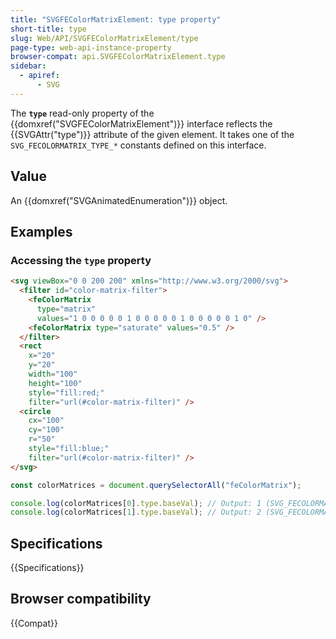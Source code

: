 ```yaml
---
title: "SVGFEColorMatrixElement: type property"
short-title: type
slug: Web/API/SVGFEColorMatrixElement/type
page-type: web-api-instance-property
browser-compat: api.SVGFEColorMatrixElement.type
sidebar:
  - apiref:
      - SVG
---
```


The **`type`** read-only property of the {{domxref("SVGFEColorMatrixElement")}} interface reflects the {{SVGAttr("type")}} attribute of the given element. It takes one of the `SVG_FECOLORMATRIX_TYPE_*` constants defined on this interface.

## Value

An {{domxref("SVGAnimatedEnumeration")}} object.

## Examples

### Accessing the `type` property

```html
<svg viewBox="0 0 200 200" xmlns="http://www.w3.org/2000/svg">
  <filter id="color-matrix-filter">
    <feColorMatrix
      type="matrix"
      values="1 0 0 0 0 0 1 0 0 0 0 0 1 0 0 0 0 0 1 0" />
    <feColorMatrix type="saturate" values="0.5" />
  </filter>
  <rect
    x="20"
    y="20"
    width="100"
    height="100"
    style="fill:red;"
    filter="url(#color-matrix-filter)" />
  <circle
    cx="100"
    cy="100"
    r="50"
    style="fill:blue;"
    filter="url(#color-matrix-filter)" />
</svg>
```

```js
const colorMatrices = document.querySelectorAll("feColorMatrix");

console.log(colorMatrices[0].type.baseVal); // Output: 1 (SVG_FECOLORMATRIX_TYPE_MATRIX)
console.log(colorMatrices[1].type.baseVal); // Output: 2 (SVG_FECOLORMATRIX_TYPE_SATURATE)
```

## Specifications

{{Specifications}}

## Browser compatibility

{{Compat}}
